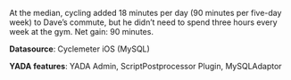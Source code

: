 At the median, cycling added <span id="diff-day">18</span> minutes per day (<span id="diff-wk">90</span> minutes per five-day week) to Dave’s commute, but he didn’t need to spend three hours every week at the gym. Net gain: <span id="diff-gain">90</span> minutes. 

**Datasource**: Cyclemeter iOS (MySQL)

**YADA features**: YADA Admin, ScriptPostprocessor Plugin, MySQLAdaptor

